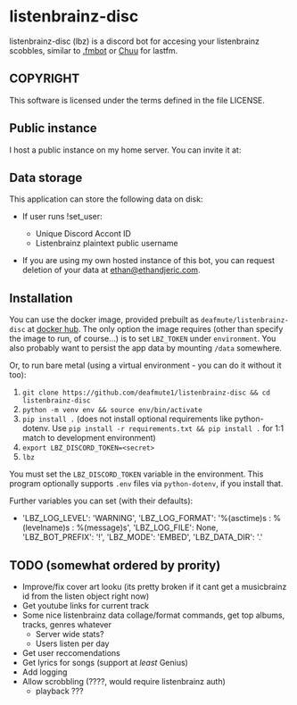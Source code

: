 # listenbrainz-disc 
listenbrainz-disc (lbz) is a discord bot for accesing your listenbrainz scobbles, similar to [.fmbot](https://fmbot.xyz/) or [Chuu](https://github.com/ishwi/Chuu) for lastfm. 

## COPYRIGHT
This software is licensed under the terms defined in the file LICENSE.

## Public instance
I host a public instance on my home server. You can invite it at: 

## Data storage 
This application can store the following data on disk: 
  - If user runs !set_user:
    - Unique Discord Accont ID
    - Listenbrainz plaintext public username

- If you are using my own hosted instance of this bot, you can request deletion of your data at ethan@ethandjeric.com.

## Installation 
You can use the docker image, provided prebuilt as `deafmute/listenbrainz-disc` at [docker hub](https://hub.docker.com/repository/docker/deafmute/listenbrainz-disc). 
The only option the image requires (other than specify the image to run, of course...) is to set `LBZ_TOKEN` under `environment`. 
You also probably want to persist the app data by mounting `/data` somewhere.

Or, to run bare metal (using a virtual environment - you can do it without it too):
  1. `git clone https://github.com/deafmute1/listenbrainz-disc && cd listenbrainz-disc`
  2. `python -m venv env && source env/bin/activate`
  3. `pip install .` (does not install optional requirements like python-dotenv. Use `pip install -r requirements.txt && pip install .` for 1:1 match to development environment)
  4. `export LBZ_DISCORD_TOKEN=<secret>`
  5. `lbz` 
   
You must set the `LBZ_DISCORD_TOKEN` variable in the environment. This program optionally supports `.env` files via `python-dotenv`, if you install that. 

Further variables you can set (with their defaults):
  - 'LBZ_LOG_LEVEL': 'WARNING',
    'LBZ_LOG_FORMAT': '%(asctime)s : %(levelname)s : %(message)s',
    'LBZ_LOG_FILE': None,
    'LBZ_BOT_PREFIX': '!',
    'LBZ_MODE': 'EMBED',
    'LBZ_DATA_DIR': '.'

## TODO (somewhat ordered by prority)
- Improve/fix cover art looku (its pretty broken if it cant get a musicbrainz id from the listen object right now)
- Get youtube links for current track
- Some nice listenbrainz data collage/format commands, get top albums, tracks, genres whatever
  - Server wide stats?
  - Users listen per day
- Get user reccomendations
- Get lyrics for songs (support at _least_ Genius)
- Add logging
- Allow scrobbling (????, would require listenbrainz auth)
  - playback ???

